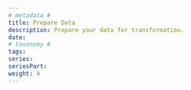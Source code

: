 ```yaml
---
# metadata # 
title: Prepare Data
description: Prepare your data for transformation.
date: 
# taxonomy #
tags: 
series:
seriesPart:
weight: 4
--- 
```


